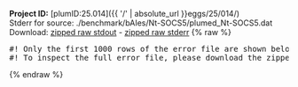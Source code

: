 **Project ID:** [plumID:25.014]({{ '/' | absolute_url }}eggs/25/014/)  
Stderr for source:  ./benchmark/bAIes/Nt-SOCS5/plumed_Nt-SOCS5.dat   
Download: [zipped raw stdout](plumed_Nt-SOCS5.dat.plumed_master.stdout.txt.zip) - [zipped raw stderr](plumed_Nt-SOCS5.dat.plumed_master.stderr.txt.zip) 
{% raw %}
<pre>
#! Only the first 1000 rows of the error file are shown below
#! To inspect the full error file, please download the zipped raw stderr file above
</pre>
{% endraw %}
